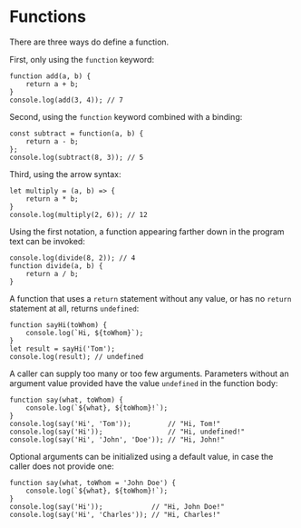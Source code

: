 # Functions

There are three ways do define a function.

First, only using the `function` keyword:

	function add(a, b) {
		return a + b;
	}
	console.log(add(3, 4)); // 7

Second, using the `function` keyword combined with a binding:

	const subtract = function(a, b) {
		return a - b;
	};
	console.log(subtract(8, 3)); // 5

Third, using the arrow syntax:

	let multiply = (a, b) => {
		return a * b;
	}
	console.log(multiply(2, 6)); // 12

Using the first notation, a function appearing farther down in the program text
can be invoked:

	console.log(divide(8, 2)); // 4
	function divide(a, b) {
		return a / b;
	}

A function that uses a `return` statement without any value, or has no `return`
statement at all, returns `undefined`:

	function sayHi(toWhom) {
		console.log(`Hi, ${toWhom}`);
	}
	let result = sayHi('Tom');
	console.log(result); // undefined

A caller can supply too many or too few arguments. Parameters without an
argument value provided have the value `undefined` in the function body:

	function say(what, toWhom) {
		console.log(`${what}, ${toWhom}!`);
	}
	console.log(say('Hi', 'Tom'));         // "Hi, Tom!"
	console.log(say('Hi'));                // "Hi, undefined!"
	console.log(say('Hi', 'John', 'Doe')); // "Hi, John!"

Optional arguments can be initialized using a default value, in case the caller
does not provide one:

	function say(what, toWhom = 'John Doe') {
		console.log(`${what}, ${toWhom}!`);
	}
	console.log(say('Hi'));            // "Hi, John Doe!"
	console.log(say('Hi', 'Charles')); // "Hi, Charles!"
